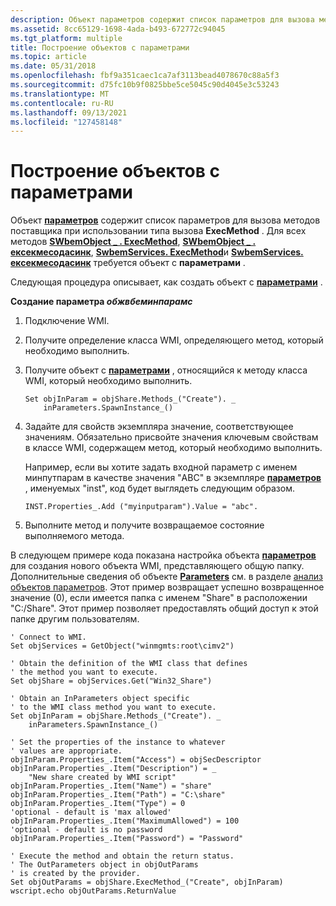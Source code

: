 ```yaml
---
description: Объект параметров содержит список параметров для вызова методов поставщика при использовании типа вызова ExecMethod.
ms.assetid: 8cc65129-1698-4ada-b493-672772c94045
ms.tgt_platform: multiple
title: Построение объектов с параметрами
ms.topic: article
ms.date: 05/31/2018
ms.openlocfilehash: fbf9a351caec1ca7af3113bead4078670c88a5f3
ms.sourcegitcommit: d75fc10b9f0825bbe5ce5045c90d4045e3c53243
ms.translationtype: MT
ms.contentlocale: ru-RU
ms.lasthandoff: 09/13/2021
ms.locfileid: "127458148"
---
```

# <a name="constructing-inparameters-objects"></a>Построение объектов с параметрами

Объект [**параметров**](swbemmethod-inparameters.md) содержит список параметров для вызова методов поставщика при использовании типа вызова **ExecMethod** . Для всех методов [**SWbemObject \_ . ExecMethod**](swbemobject-execmethod-.md), [**SWbemObject \_ . ексекмесодасинк**](swbemobject-execmethodasync-.md), [**SwbemServices. ExecMethod**](swbemservices-execmethod.md)и [**SwbemServices. ексекмесодасинк**](swbemservices-execmethodasync.md) требуется объект с **параметрами** .

Следующая процедура описывает, как создать объект с [**параметрами**](swbemmethod-inparameters.md) .

**Создание параметра *обжвбеминпарамс***

1.  Подключение WMI.
2.  Получите определение класса WMI, определяющего метод, который необходимо выполнить.
3.  Получите объект с [**параметрами**](swbemmethod-inparameters.md) , относящийся к методу класса WMI, который необходимо выполнить.

    ```VB
    Set objInParam = objShare.Methods_("Create"). _
        inParameters.SpawnInstance_()
    ```

    

4.  Задайте для свойств экземпляра значение, соответствующее значениям. Обязательно присвойте значения ключевым свойствам в классе WMI, содержащем метод, который необходимо выполнить.

    Например, если вы хотите задать входной параметр с именем минпутпарам в качестве значения "ABC" в экземпляре [**параметров**](swbemmethod-inparameters.md) , именуемых "inst", код будет выглядеть следующим образом.

    ```VB
    INST.Properties_.Add ("myinputparam").Value = "abc".
    ```

    

5.  Выполните метод и получите возвращаемое состояние выполняемого метода.

В следующем примере кода показана настройка объекта [**параметров**](swbemmethod-inparameters.md) для создания нового объекта WMI, представляющего общую папку. Дополнительные сведения об объекте [**Parameters**](swbemmethod-outparameters.md) см. в разделе [анализ объектов параметров](parsing-outparameters-objects.md). Этот пример возвращает успешно возвращенное значение (0), если имеется папка с именем "Share" в расположении "C:/Share". Этот пример позволяет предоставлять общий доступ к этой папке другим пользователям.


```VB
' Connect to WMI.
Set objServices = GetObject("winmgmts:root\cimv2")

' Obtain the definition of the WMI class that defines
' the method you want to execute.
Set objShare = objServices.Get("Win32_Share")

' Obtain an InParameters object specific
' to the WMI class method you want to execute.
Set objInParam = objShare.Methods_("Create"). _
    inParameters.SpawnInstance_()

' Set the properties of the instance to whatever
' values are appropriate.
objInParam.Properties_.Item("Access") = objSecDescriptor
objInParam.Properties_.Item("Description") = _
    "New share created by WMI script"
objInParam.Properties_.Item("Name") = "share"
objInParam.Properties_.Item("Path") = "C:\share"
objInParam.Properties_.Item("Type") = 0
'optional - default is 'max allowed'
objInParam.Properties_.Item("MaximumAllowed") = 100
'optional - default is no password
objInParam.Properties_.Item("Password") = "Password"

' Execute the method and obtain the return status. 
' The OutParameters object in objOutParams
' is created by the provider. 
Set objOutParams = objShare.ExecMethod_("Create", objInParam)    
wscript.echo objOutParams.ReturnValue
```



 

 



